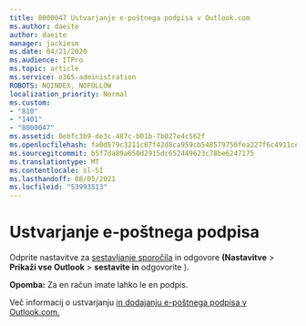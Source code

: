 ```yaml
---
title: 8000047 Ustvarjanje e-poštnega podpisa v Outlook.com
ms.author: daeite
author: daeite
manager: jackiesm
ms.date: 04/21/2020
ms.audience: ITPro
ms.topic: article
ms.service: o365-administration
ROBOTS: NOINDEX, NOFOLLOW
localization_priority: Normal
ms.custom:
- "810"
- "1401"
- "8000047"
ms.assetid: 0ebfc3b9-de3c-487c-b01b-7b027e4c562f
ms.openlocfilehash: fa0d579c3211c07f42d8ca959cb548579750fea227f6c4911cea099ca66c1bca
ms.sourcegitcommit: b5f7da89a650d2915dc652449623c78be6247175
ms.translationtype: MT
ms.contentlocale: sl-SI
ms.lasthandoff: 08/05/2021
ms.locfileid: "53993513"
---
```

# <a name="how-to-create-an-email-signature"></a>Ustvarjanje e-poštnega podpisa

Odprite nastavitve za [sestavljanje sporočila](https://go.microsoft.com/fwlink/?linkid=2006164) in odgovore **(Nastavitve** \> **Prikaži vse Outlook** \> **sestavite in** odgovorite ).
  
 **Opomba:** Za en račun imate lahko le en podpis.
  
Več informacij o ustvarjanju [in dodajanju e-poštnega podpisa v Outlook.com.](https://support.office.com/article/776d9006-abdf-444e-b5b7-a61821dff034?wt.mc_id=Office_Outlook_com_Alchemy)

